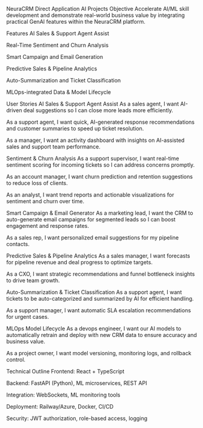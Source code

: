 NeuraCRM Direct Application AI Projects
Objective
Accelerate AI/ML skill development and demonstrate real-world business value by integrating practical GenAI features within the NeuraCRM platform.

Features
AI Sales & Support Agent Assist

Real-Time Sentiment and Churn Analysis

Smart Campaign and Email Generation

Predictive Sales & Pipeline Analytics

Auto-Summarization and Ticket Classification

MLOps-integrated Data & Model Lifecycle

User Stories
AI Sales & Support Agent Assist
As a sales agent, I want AI-driven deal suggestions so I can close more leads more efficiently.

As a support agent, I want quick, AI-generated response recommendations and customer summaries to speed up ticket resolution.

As a manager, I want an activity dashboard with insights on AI-assisted sales and support team performance.

Sentiment & Churn Analysis
As a support supervisor, I want real-time sentiment scoring for incoming tickets so I can address concerns promptly.

As an account manager, I want churn prediction and retention suggestions to reduce loss of clients.

As an analyst, I want trend reports and actionable visualizations for sentiment and churn over time.

Smart Campaign & Email Generator
As a marketing lead, I want the CRM to auto-generate email campaigns for segmented leads so I can boost engagement and response rates.

As a sales rep, I want personalized email suggestions for my pipeline contacts.

Predictive Sales & Pipeline Analytics
As a sales manager, I want forecasts for pipeline revenue and deal progress to optimize targets.

As a CXO, I want strategic recommendations and funnel bottleneck insights to drive team growth.

Auto-Summarization & Ticket Classification
As a support agent, I want tickets to be auto-categorized and summarized by AI for efficient handling.

As a support manager, I want automatic SLA escalation recommendations for urgent cases.

MLOps Model Lifecycle
As a devops engineer, I want our AI models to automatically retrain and deploy with new CRM data to ensure accuracy and business value.

As a project owner, I want model versioning, monitoring logs, and rollback control.

Technical Outline
Frontend: React + TypeScript

Backend: FastAPI (Python), ML microservices, REST API

Integration: WebSockets, ML monitoring tools

Deployment: Railway/Azure, Docker, CI/CD

Security: JWT authorization, role-based access, logging
